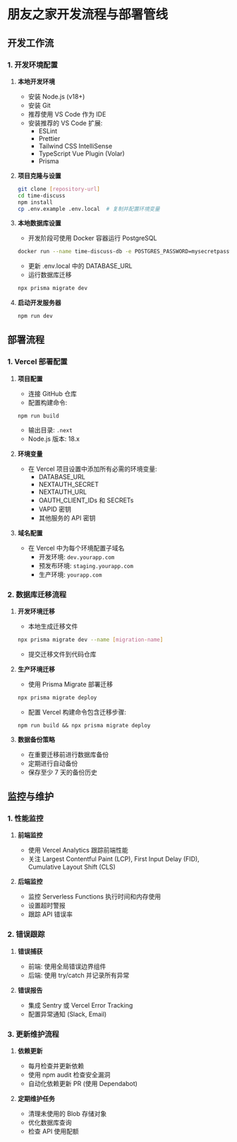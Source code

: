 # 朋友之家开发流程与部署管线

## 开发工作流

### 1. 开发环境配置

1. **本地开发环境**
   - 安装 Node.js (v18+)
   - 安装 Git
   - 推荐使用 VS Code 作为 IDE
   - 安装推荐的 VS Code 扩展:
     - ESLint
     - Prettier
     - Tailwind CSS IntelliSense
     - TypeScript Vue Plugin (Volar)
     - Prisma

2. **项目克隆与设置**
   ```bash
   git clone [repository-url]
   cd time-discuss
   npm install
   cp .env.example .env.local  # 复制并配置环境变量
   ```

3. **本地数据库设置**
   - 开发阶段可使用 Docker 容器运行 PostgreSQL
   ```bash
   docker run --name time-discuss-db -e POSTGRES_PASSWORD=mysecretpassword -e POSTGRES_USER=myuser -e POSTGRES_DB=timediscuss -p 5432:5432 -d postgres:16
   ```
   - 更新 .env.local 中的 DATABASE_URL
   - 运行数据库迁移
   ```bash
   npx prisma migrate dev
   ```

4. **启动开发服务器**
   ```bash
   npm run dev
   ```

## 部署流程

### 1. Vercel 部署配置

1. **项目配置**
   - 连接 GitHub 仓库
   - 配置构建命令:
   ```
   npm run build
   ```
   - 输出目录: `.next`
   - Node.js 版本: 18.x

2. **环境变量**
   - 在 Vercel 项目设置中添加所有必需的环境变量:
     - DATABASE_URL
     - NEXTAUTH_SECRET
     - NEXTAUTH_URL
     - OAUTH_CLIENT_IDs 和 SECRETs
     - VAPID 密钥
     - 其他服务的 API 密钥

3. **域名配置**
   - 在 Vercel 中为每个环境配置子域名
     - 开发环境: `dev.yourapp.com`
     - 预发布环境: `staging.yourapp.com`
     - 生产环境: `yourapp.com`

### 2. 数据库迁移流程

1. **开发环境迁移**
   - 本地生成迁移文件
   ```bash
   npx prisma migrate dev --name [migration-name]
   ```
   - 提交迁移文件到代码仓库

2. **生产环境迁移**
   - 使用 Prisma Migrate 部署迁移
   ```bash
   npx prisma migrate deploy
   ```
   - 配置 Vercel 构建命令包含迁移步骤:
   ```
   npm run build && npx prisma migrate deploy
   ```

3. **数据备份策略**
   - 在重要迁移前进行数据库备份
   - 定期进行自动备份
   - 保存至少 7 天的备份历史

## 监控与维护

### 1. 性能监控

1. **前端监控**
   - 使用 Vercel Analytics 跟踪前端性能
   - 关注 Largest Contentful Paint (LCP), First Input Delay (FID), Cumulative Layout Shift (CLS)

2. **后端监控**
   - 监控 Serverless Functions 执行时间和内存使用
   - 设置超时警报
   - 跟踪 API 错误率

### 2. 错误跟踪

1. **错误捕获**
   - 前端: 使用全局错误边界组件
   - 后端: 使用 try/catch 并记录所有异常

2. **错误报告**
   - 集成 Sentry 或 Vercel Error Tracking
   - 配置异常通知 (Slack, Email)

### 3. 更新维护流程

1. **依赖更新**
   - 每月检查并更新依赖
   - 使用 npm audit 检查安全漏洞
   - 自动化依赖更新 PR (使用 Dependabot)

2. **定期维护任务**
   - 清理未使用的 Blob 存储对象
   - 优化数据库查询
   - 检查 API 使用配额
